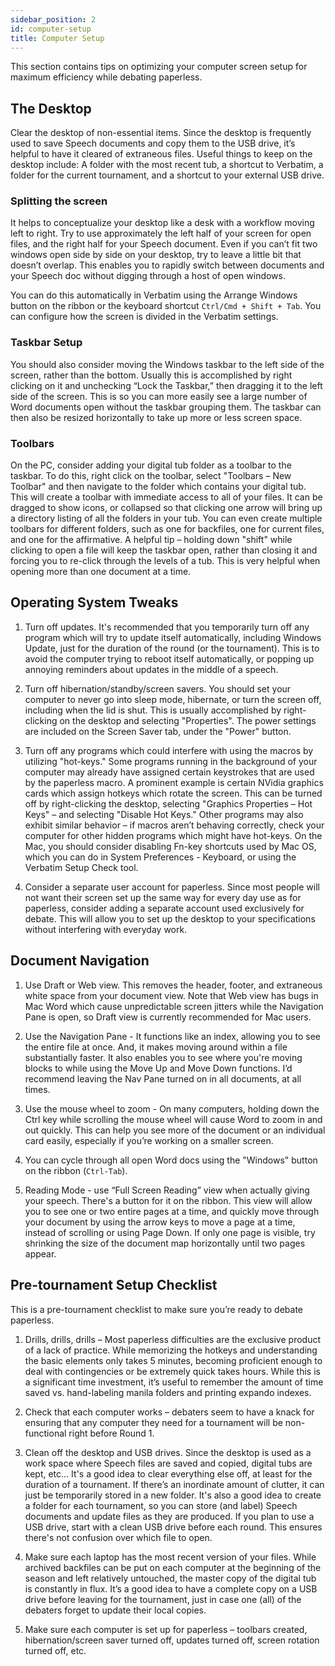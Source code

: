 ```yaml
---
sidebar_position: 2
id: computer-setup
title: Computer Setup
---
```


This section contains tips on optimizing your computer screen setup for maximum efficiency while debating paperless.

## The Desktop

Clear the desktop of non-essential items. Since the desktop is frequently used to save Speech documents and copy them to the USB drive, it’s helpful to have it cleared of extraneous files. Useful things to keep on the desktop include: A folder with the most recent tub, a shortcut to Verbatim, a folder for the current tournament, and a shortcut to your external USB drive.

### Splitting the screen

It helps to conceptualize your desktop like a desk with a workflow moving left to right. Try to use approximately the left half of your screen for open files, and the right half for your Speech document. Even if you can’t fit two windows open side by side on your desktop, try to leave a little bit that doesn’t overlap. This enables you to rapidly switch between documents and your Speech doc without digging through a host of open windows.

You can do this automatically in Verbatim using the Arrange Windows button on the ribbon or the keyboard shortcut `Ctrl/Cmd + Shift + Tab`. You can configure how the screen is divided in the Verbatim settings.

### Taskbar Setup

You should also consider moving the Windows taskbar to the left side of the screen, rather than the bottom.  Usually this is accomplished by right clicking on it and unchecking “Lock the Taskbar,” then dragging it to the left side of the screen.  This is so you can more easily see a large number of Word documents open without the taskbar grouping them. The taskbar can then also be resized horizontally to take up more or less screen space.
 
### Toolbars

On the PC, consider adding your digital tub folder as a toolbar to the taskbar. To do this, right click on the toolbar, select "Toolbars – New Toolbar" and then navigate to the folder which contains your digital tub. This will create a toolbar with immediate access to all of your files. It can be dragged to show icons, or collapsed so that clicking one arrow will bring up a directory listing of all the folders in your tub. You can even create multiple toolbars for different folders, such as one for backfiles, one for current files, and one for the affirmative. A helpful tip – holding down "shift" while clicking to open a file will keep the taskbar open, rather than closing it and forcing you to re-click through the levels of a tub. This is very helpful when opening more than one document at a time.

## Operating System Tweaks

1. Turn off updates. It's recommended that you temporarily turn off any program which will try to update itself automatically, including Windows Update, just for the duration of the round (or the tournament). This is to avoid the computer trying to reboot itself automatically, or popping up annoying reminders about updates in the middle of a speech.

2. Turn off hibernation/standby/screen savers. You should set your computer to never go into sleep mode, hibernate, or turn the screen off, including when the lid is shut.  This is usually accomplished by right-clicking on the desktop and selecting "Properties". The power settings are included on the Screen Saver tab, under the "Power" button.

3. Turn off any programs which could interfere with using the macros by utilizing "hot-keys."  Some programs running in the background of your computer may already have assigned certain keystrokes that are used by the paperless macro. A prominent example is certain NVidia graphics cards which assign hotkeys which rotate the screen. This can be turned off by right-clicking the desktop, selecting "Graphics Properties – Hot Keys" – and selecting "Disable Hot Keys."  Other programs may also exhibit similar behavior – if macros aren’t behaving correctly, check your computer for other hidden programs which might have hot-keys. On the Mac, you should consider disabling Fn-key shortcuts used by Mac OS, which you can do in System Preferences - Keyboard, or using the Verbatim Setup Check tool.

4. Consider a separate user account for paperless. Since most people will not want their screen set up the same way for every day use as for paperless, consider adding a separate account used exclusively for debate. This will allow you to set up the desktop to your specifications without interfering with everyday work.

## Document Navigation

1. Use Draft or Web view.  This removes the header, footer, and extraneous white space from your document view. Note that Web view has bugs in Mac Word which cause unpredictable screen jitters while the Navigation Pane is open, so Draft view is currently recommended for Mac users.

2. Use the Navigation Pane - It functions like an index, allowing you to see the entire file at once. And, it makes moving around within a file substantially faster. It also enables you to see where you're moving blocks to while using the Move Up and Move Down functions. I’d recommend leaving the Nav Pane turned on in all documents, at all times.  

3. Use the mouse wheel to zoom - On many computers, holding down the Ctrl key while scrolling the mouse wheel will cause Word to zoom in and out quickly. This can help you see more of the document or an individual card easily, especially if you’re working on a smaller screen.

4. You can cycle through all open Word docs using the "Windows" button on the ribbon (`Ctrl-Tab`).

5. Reading Mode - use “Full Screen Reading” view when actually giving your speech. There's a button for it on the ribbon. This view will allow you to see one or two entire pages at a time, and quickly move through your document by using the arrow keys to move a page at a time, instead of scrolling or using Page Down. If only one page is visible, try shrinking the size of the document map horizontally until two pages appear.  

## Pre-tournament Setup Checklist

This is a pre-tournament checklist to make sure you’re ready to debate paperless.

1. Drills, drills, drills – Most paperless difficulties are the exclusive product of a lack of practice. While memorizing the hotkeys and understanding the basic elements only takes 5 minutes, becoming proficient enough to deal with contingencies or be extremely quick takes hours. While this is a significant time investment, it’s useful to remember the amount of time saved vs. hand-labeling manila folders and printing expando indexes.

2. Check that each computer works – debaters seem to have a knack for ensuring that any computer they need for a tournament will be non-functional right before Round 1.

3. Clean off the desktop and USB drives. Since the desktop is used as a work space where Speech files are saved and copied, digital tubs are kept, etc... It's a good idea to clear everything else off, at least for the duration of a tournament. If there’s an inordinate amount of clutter, it can just be temporarily stored in a new folder. It's also a good idea to create a folder for each tournament, so you can store (and label) Speech documents and update files as they are produced. If you plan to use a USB drive, start with a clean USB drive before each round. This ensures there's not confusion over which file to open.

4. Make sure each laptop has the most recent version of your files. While archived backfiles can be put on each computer at the beginning of the season and left relatively untouched, the master copy of the digital tub is constantly in flux. It’s a good idea to have a complete copy on a USB drive before leaving for the tournament, just in case one (all) of the debaters forget to update their local copies.

5. Make sure each computer is set up for paperless – toolbars created, hibernation/screen saver turned off, updates turned off, screen rotation turned off, etc.
